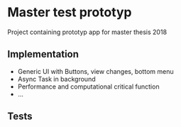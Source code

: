 # Master test prototyp

Project containing prototyp app for master thesis 2018

## Implementation
* Generic UI with Buttons, view changes, bottom menu
* Async Task in background
* Performance and computational critical function
* ...

## Tests
